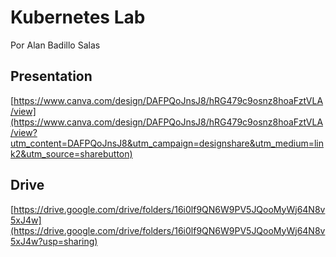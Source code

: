 # Kubernetes Lab

Por Alan Badillo Salas

## Presentation

[https://www.canva.com/design/DAFPQoJnsJ8/hRG479c9osnz8hoaFztVLA/view](https://www.canva.com/design/DAFPQoJnsJ8/hRG479c9osnz8hoaFztVLA/view?utm_content=DAFPQoJnsJ8&utm_campaign=designshare&utm_medium=link2&utm_source=sharebutton)

## Drive

[https://drive.google.com/drive/folders/16i0lf9QN6W9PV5JQooMyWj64N8v5xJ4w](https://drive.google.com/drive/folders/16i0lf9QN6W9PV5JQooMyWj64N8v5xJ4w?usp=sharing)

